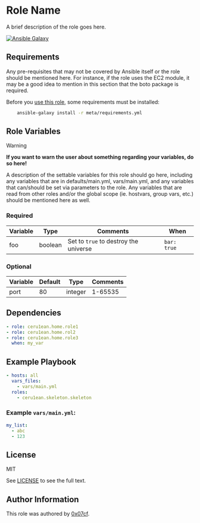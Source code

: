 # Role Name

A brief description of the role goes here.

[![Ansible Galaxy](https://img.shields.io/badge/ansible--galaxy-ansible--role--name-blue.svg)](https://galaxy.ansible.com/0x07cf/ansible-skeleton/)

## Requirements

Any pre-requisites that may not be covered by Ansible itself or the role should be mentioned here. For instance, if the role uses the EC2 module, it may be a good idea to mention in this section that the boto package is required.

Before you [use this role](#example-playbook), some requirements must be installed:

```bash
    ansible-galaxy install -r meta/requirements.yml
```

## Role Variables

> [!WARNING]
>
> **If you want to warn the user about something regarding your variables, do so here!**

A description of the settable variables for this role should go here, including any variables that are in defaults/main.yml, vars/main.yml, and any variables that can/should be set via parameters to the role. Any variables that are read from other roles and/or the global scope (ie. hostvars, group vars, etc.) should be mentioned here as well.

### Required

| Variable | Type    | Comments                              | When        |
| -------- | ------- | ------------------------------------- | ----------- |
| foo      | boolean | Set to `true` to destroy the universe | `bar: true` |

### Optional

| Variable | Default | Type    | Comments |
| -------- | ------- | ------- | -------- |
| port     | 80      | integer | 1-65535  |

## Dependencies

```yaml
- role: ceru1ean.home.role1
- role: ceru1ean.home.rol2
- role: ceru1ean.home.role3
  when: my_var
```

## Example Playbook

```yaml
- hosts: all
  vars_files:
    - vars/main.yml
  roles:
    - ceru1ean.skeleton.skeleton
```

### Example `vars/main.yml`:

```yaml
my_list:
  - abc
  - 123
```

## License

MIT

See [LICENSE](LICENSE) to see the full text.

## Author Information

This role was authored by [0x07cf](https://0x07.cf).
